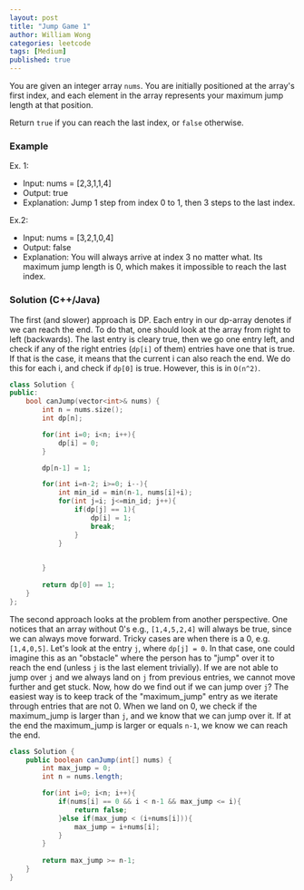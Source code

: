 ```yaml
---
layout: post
title: "Jump Game 1"
author: William Wong
categories: leetcode
tags: [Medium]
published: true
---
```

You are given an integer array `nums`. You are initially positioned at the array's first index, and each element in the array represents your maximum jump length at that position.

Return `true` if you can reach the last index, or `false` otherwise.

### Example
Ex. 1:
- Input: nums = [2,3,1,1,4]
- Output: true
- Explanation: Jump 1 step from index 0 to 1, then 3 steps to the last index.

Ex.2:
- Input: nums = [3,2,1,0,4]
- Output: false
- Explanation: You will always arrive at index 3 no matter what. Its maximum jump length is 0, which makes it impossible to reach the last index.

### Solution (C++/Java)
The first (and slower) approach is DP. Each entry in our dp-array denotes if we can reach the end. To do that, one should look at the array from right to left (backwards). The last entry is cleary true, then we go one entry left, and check if any of the right entries (`dp[i]` of them) entries have one that is true. If that is the case, it means that the current i can also reach the end. We do this for each i, and check if `dp[0]` is true. However, this is in `O(n^2)`.
```c++
class Solution {
public:
    bool canJump(vector<int>& nums) {
        int n = nums.size();
        int dp[n];

        for(int i=0; i<n; i++){
            dp[i] = 0;
        }

        dp[n-1] = 1;

        for(int i=n-2; i>=0; i--){
            int min_id = min(n-1, nums[i]+i);
            for(int j=i; j<=min_id; j++){
                if(dp[j] == 1){
                    dp[i] = 1;
                    break;
                }
            }
            

        }
        
        return dp[0] == 1;
    }
};
```

The second approach looks at the problem from another perspective. One notices that an array without 0's e.g., `[1,4,5,2,4]` will always be true, since we can always move forward. Tricky cases are when there is a 0, e.g. `[1,4,0,5]`. Let's look at the entry `j`, where `dp[j] = 0`.
In that case, one could imagine this as an "obstacle" where the person has to "jump" over it to reach the end (unless `j` is the last element trivially). If we are not able to jump over `j` and we always land on `j` from previous entries, we cannot move further and get stuck.
Now, how do we find out if we can jump over `j`? The easiest way is to keep track of the "maximum_jump" entry as we iterate through entries that are not 0. When we land on 0, we check if the maximum_jump is larger than `j`, and we know that we can jump over it.
If at the end the maximum_jump is larger or equals `n-1`, we know we can reach the end.

```java
class Solution {
    public boolean canJump(int[] nums) {
        int max_jump = 0;
        int n = nums.length;

        for(int i=0; i<n; i++){
            if(nums[i] == 0 && i < n-1 && max_jump <= i){
                return false;
            }else if(max_jump < (i+nums[i])){
                max_jump = i+nums[i];
            }
        }
        
        return max_jump >= n-1;
    }
}
```
